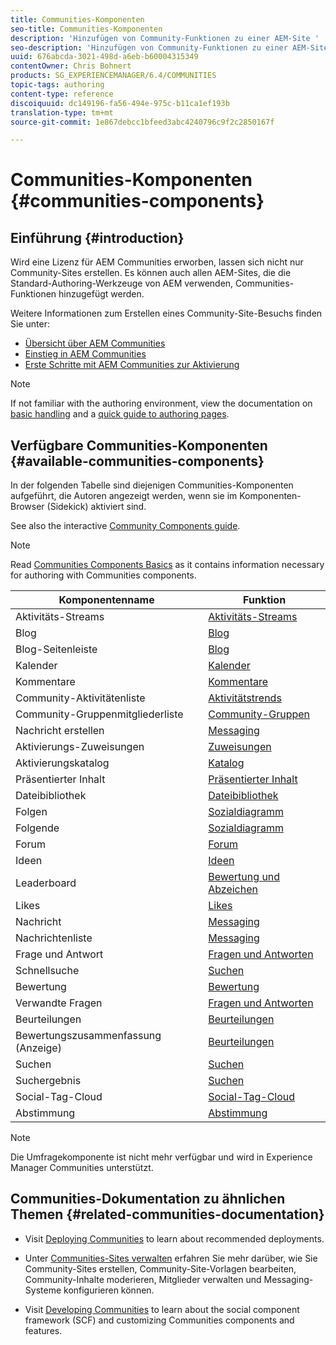 ```yaml
---
title: Communities-Komponenten
seo-title: Communities-Komponenten
description: 'Hinzufügen von Community-Funktionen zu einer AEM-Site '
seo-description: 'Hinzufügen von Community-Funktionen zu einer AEM-Site '
uuid: 676abcda-3021-498d-a6eb-b60004315349
contentOwner: Chris Bohnert
products: SG_EXPERIENCEMANAGER/6.4/COMMUNITIES
topic-tags: authoring
content-type: reference
discoiquuid: dc149196-fa56-494e-975c-b11ca1ef193b
translation-type: tm+mt
source-git-commit: 1e867debcc1bfeed3abc4240796c9f2c2850167f

---
```



# Communities-Komponenten {#communities-components}

## Einführung {#introduction}

Wird eine Lizenz für AEM Communities erworben, lassen sich nicht nur Community-Sites erstellen. Es können auch allen AEM-Sites, die die Standard-Authoring-Werkzeuge von AEM verwenden, Communities-Funktionen hinzugefügt werden.

Weitere Informationen zum Erstellen eines Community-Site-Besuchs finden Sie unter:

* [Übersicht über AEM Communities](overview.md)
* [Einstieg in AEM Communities](getting-started.md)
* [Erste Schritte mit AEM Communities zur Aktivierung](getting-started-enablement.md)

>[!NOTE]
>
>If not familiar with the authoring environment, view the documentation on [basic handling](../../help/sites-authoring/basic-handling.md) and a [quick guide to authoring pages](../../help/sites-authoring/qg-page-authoring.md).

## Verfügbare Communities-Komponenten {#available-communities-components}

In der folgenden Tabelle sind diejenigen Communities-Komponenten aufgeführt, die Autoren angezeigt werden, wenn sie im Komponenten-Browser (Sidekick) aktiviert sind.

See also the interactive [Community Components guide](components-guide.md).

>[!NOTE]
>
>Read [Communities Components Basics](basics.md) as it contains information necessary for authoring with Communities components.

| **Komponentenname** | **Funktion** |
|---|---|
| Aktivitäts-Streams | [Aktivitäts-Streams](activities.md) |
| Blog | [Blog](blog-feature.md) |
| Blog-Seitenleiste | [Blog](blog-feature.md) |
| Kalender | [Kalender](calendar.md) |
| Kommentare | [Kommentare](comments.md) |
| Community-Aktivitätenliste | [Aktivitätstrends](trends.md) |
| Community-Gruppenmitgliederliste | [Community-Gruppen](creating-groups.md) |
| Nachricht erstellen | [Messaging](configure-messaging.md) |
| Aktivierungs-Zuweisungen | [Zuweisungen](assignments.md) |
| Aktivierungskatalog | [Katalog](catalog.md) |
| Präsentierter Inhalt | [Präsentierter Inhalt](featured.md) |
| Dateibibliothek | [Dateibibliothek](file-library.md) |
| Folgen | [Sozialdiagramm](socialgraph.md) |
| Folgende | [Sozialdiagramm](socialgraph.md) |
| Forum | [Forum](forum.md) |
| Ideen | [Ideen](ideation-feature.md) |
| Leaderboard | [Bewertung und Abzeichen](enabling-leaderboard.md) |
| Likes | [Likes](liking.md) |
| Nachricht | [Messaging](configure-messaging.md) |
| Nachrichtenliste | [Messaging](configure-messaging.md) |
| Frage und Antwort | [Fragen und Antworten](working-with-qna.md) |
| Schnellsuche | [Suchen](search.md) |
| Bewertung | [Bewertung](rating.md) |
| Verwandte Fragen | [Fragen und Antworten](working-with-qna.md) |
| Beurteilungen | [Beurteilungen](reviews.md) |
| Bewertungszusammenfassung (Anzeige) | [Beurteilungen](reviews.md) |
| Suchen | [Suchen](search.md) |
| Suchergebnis | [Suchen](search.md) |
| Social-Tag-Cloud | [Social-Tag-Cloud](tagcloud.md) |
| Abstimmung | [Abstimmung](voting.md) |

>[!NOTE]
>
>Die Umfragekomponente ist nicht mehr verfügbar und wird in Experience Manager Communities unterstützt.

## Communities-Dokumentation zu ähnlichen Themen {#related-communities-documentation}

* Visit [Deploying Communities](deploy-communities.md) to learn about recommended deployments.

* Unter [Communities-Sites verwalten](administer-landing.md) erfahren Sie mehr darüber, wie Sie Community-Sites erstellen, Community-Site-Vorlagen bearbeiten, Community-Inhalte moderieren, Mitglieder verwalten und Messaging-Systeme konfigurieren können.

* Visit [Developing Communities](communities.md) to learn about the social component framework (SCF) and customizing Communities components and features.

